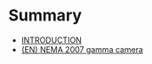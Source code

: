 # Summary

- [INTRODUCTION](./README.md)
- [(EN) NEMA 2007 gamma camera](./NEMA2007_gamma_camerad.md)
<!-- - [GAMMA CAMERA](./gamma_camera_ch0.md) -->
<!--   - [Théorique](./gamma_camera_theorique.md) -->
<!--     - [Scintigraphique planaire](./gamma_camera_scintigraphique_planaire_ch_0.md) -->
<!--     - [Tomographique](./gamma_camera_scintigraphique_tomographique.md) -->
<!--     - [Corps entier](./gamma_camera_scintigraphique_corps_entier.md) -->
<!--   - [Pratique](./gamma_camera_pratique.md) -->
<!--     - [Matériel](./gamma_camera_materiel.md) -->
<!---->
<!---->
<!-- - [PET CT](./pet_ch0.md) -->
<!--   - [théorique](./pet_theorique.md) -->
<!--   - [pratique](./pet_pratique.md) -->
<!--     - [matériel](./pet_materiel.md) -->
<!---->
<!---->
<!-- - [RADIOLOGIE CONVENTIONNEL](./radiologie_conventionnel_ch0.md) -->
<!--   - [théorique](./radiologie_conventionnel_theorique.md) -->
<!--   - [pratique](./radiologie_conventionnel_pratique.md) -->
<!--     - [matériel](./radiologie_conventionnel_materiel.md) -->
